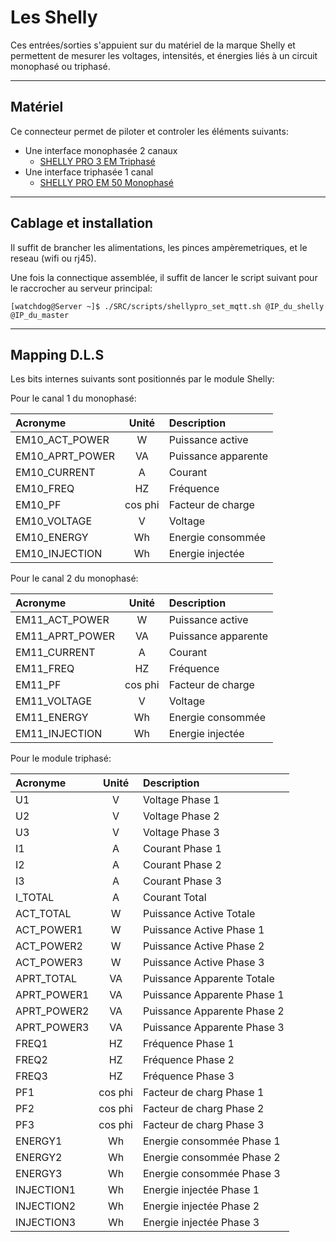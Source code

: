 # Les Shelly

Ces entrées/sorties s'appuient sur du matériel de la marque Shelly et permettent de mesurer les voltages, intensités, et énergies liés
à un circuit monophasé ou triphasé.

---
## Matériel

Ce connecteur permet de piloter et controler les éléments suivants:

* Une interface monophasée 2 canaux
    * [SHELLY PRO 3 EM Triphasé](https://www.shellyfrance.fr/shelly-pro-3em/2)
* Une interface triphasée 1 canal
    * [SHELLY PRO EM 50 Monophasé](https://www.shellyfrance.fr/shelly-pro-em-50/)

---
## Cablage et installation

Il suffit de brancher les alimentations, les pinces ampèremetriques, et le reseau (wifi ou rj45).

Une fois la connectique assemblée, il suffit de lancer le script suivant pour le raccrocher au serveur principal:

    [watchdog@Server ~]$ ./SRC/scripts/shellypro_set_mqtt.sh @IP_du_shelly @IP_du_master

---
## Mapping D.L.S

Les bits internes suivants sont positionnés par le module Shelly:

Pour le canal 1 du monophasé:

| Acronyme	| Unité | Description
|:------------|:--------:|:----------------
| EM10_ACT_POWER   | W  | Puissance active
| EM10_APRT_POWER  | VA | Puissance apparente
| EM10_CURRENT     | A  | Courant
| EM10_FREQ        | HZ | Fréquence
| EM10_PF          | cos phi | Facteur de charge
| EM10_VOLTAGE     | V  | Voltage
| EM10_ENERGY      | Wh | Energie consommée
| EM10_INJECTION   | Wh | Energie injectée


Pour le canal 2 du monophasé:

| Acronyme	| Unité | Description
|:------------|:--------:|:----------------
| EM11_ACT_POWER   | W  | Puissance active
| EM11_APRT_POWER  | VA | Puissance apparente
| EM11_CURRENT     | A  | Courant
| EM11_FREQ        | HZ | Fréquence
| EM11_PF          | cos phi | Facteur de charge
| EM11_VOLTAGE     | V  | Voltage
| EM11_ENERGY      | Wh | Energie consommée
| EM11_INJECTION   | Wh | Energie injectée

Pour le module triphasé:

| Acronyme	| Unité | Description
|:------------|:--------:|:----------------
| U1          | V | Voltage Phase 1
| U2          | V | Voltage Phase 2
| U3          | V | Voltage Phase 3
| I1          | A | Courant Phase 1
| I2          | A | Courant Phase 2
| I3          | A | Courant Phase 3
| I_TOTAL     | A | Courant Total
| ACT_TOTAL   | W | Puissance Active Totale
| ACT_POWER1  | W | Puissance Active Phase 1
| ACT_POWER2  | W | Puissance Active Phase 2
| ACT_POWER3  | W | Puissance Active Phase 3
| APRT_TOTAL  | VA  | Puissance Apparente Totale
| APRT_POWER1 | VA | Puissance Apparente Phase 1
| APRT_POWER2 | VA | Puissance Apparente Phase 2
| APRT_POWER3 | VA | Puissance Apparente Phase 3
| FREQ1       | HZ | Fréquence Phase 1
| FREQ2       | HZ | Fréquence Phase 2
| FREQ3       | HZ | Fréquence Phase 3
| PF1         | cos phi | Facteur de charg Phase 1
| PF2         | cos phi | Facteur de charg Phase 2
| PF3         | cos phi | Facteur de charg Phase 3
| ENERGY1     | Wh | Energie consommée Phase 1
| ENERGY2     | Wh | Energie consommée Phase 2
| ENERGY3     | Wh | Energie consommée Phase 3
| INJECTION1  | Wh | Energie injectée Phase 1
| INJECTION2  | Wh | Energie injectée Phase 2
| INJECTION3  | Wh | Energie injectée Phase 3

